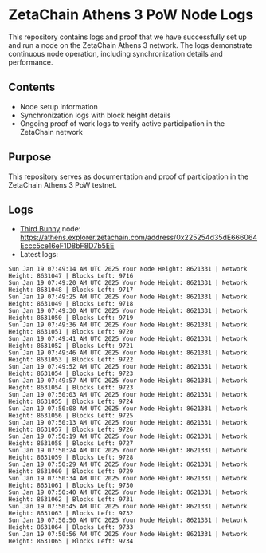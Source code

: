 # ZetaChain Athens 3 PoW Node Logs
This repository contains logs and proof that we have successfully set up and run a node on the ZetaChain Athens 3 network. The logs demonstrate continuous node operation, including synchronization details and performance.

## Contents
- Node setup information
- Synchronization logs with block height details
- Ongoing proof of work logs to verify active participation in the ZetaChain network

## Purpose
This repository serves as documentation and proof of participation in the ZetaChain Athens 3 PoW testnet.

## Logs

- [Third Bunny](https://thirdbunny.xyz/) node: https://athens.explorer.zetachain.com/address/0x225254d35dE666064Eccc5ce16eF1D8bF8D7b5EE
- Latest logs:
```
Sun Jan 19 07:49:14 AM UTC 2025 Your Node Height: 8621331 | Network Height: 8631047 | Blocks Left: 9716
Sun Jan 19 07:49:20 AM UTC 2025 Your Node Height: 8621331 | Network Height: 8631048 | Blocks Left: 9717
Sun Jan 19 07:49:25 AM UTC 2025 Your Node Height: 8621331 | Network Height: 8631049 | Blocks Left: 9718
Sun Jan 19 07:49:30 AM UTC 2025 Your Node Height: 8621331 | Network Height: 8631050 | Blocks Left: 9719
Sun Jan 19 07:49:36 AM UTC 2025 Your Node Height: 8621331 | Network Height: 8631051 | Blocks Left: 9720
Sun Jan 19 07:49:41 AM UTC 2025 Your Node Height: 8621331 | Network Height: 8631052 | Blocks Left: 9721
Sun Jan 19 07:49:46 AM UTC 2025 Your Node Height: 8621331 | Network Height: 8631053 | Blocks Left: 9722
Sun Jan 19 07:49:52 AM UTC 2025 Your Node Height: 8621331 | Network Height: 8631054 | Blocks Left: 9723
Sun Jan 19 07:49:57 AM UTC 2025 Your Node Height: 8621331 | Network Height: 8631054 | Blocks Left: 9723
Sun Jan 19 07:50:03 AM UTC 2025 Your Node Height: 8621331 | Network Height: 8631055 | Blocks Left: 9724
Sun Jan 19 07:50:08 AM UTC 2025 Your Node Height: 8621331 | Network Height: 8631056 | Blocks Left: 9725
Sun Jan 19 07:50:13 AM UTC 2025 Your Node Height: 8621331 | Network Height: 8631057 | Blocks Left: 9726
Sun Jan 19 07:50:19 AM UTC 2025 Your Node Height: 8621331 | Network Height: 8631058 | Blocks Left: 9727
Sun Jan 19 07:50:24 AM UTC 2025 Your Node Height: 8621331 | Network Height: 8631059 | Blocks Left: 9728
Sun Jan 19 07:50:29 AM UTC 2025 Your Node Height: 8621331 | Network Height: 8631060 | Blocks Left: 9729
Sun Jan 19 07:50:34 AM UTC 2025 Your Node Height: 8621331 | Network Height: 8631061 | Blocks Left: 9730
Sun Jan 19 07:50:40 AM UTC 2025 Your Node Height: 8621331 | Network Height: 8631062 | Blocks Left: 9731
Sun Jan 19 07:50:45 AM UTC 2025 Your Node Height: 8621331 | Network Height: 8631063 | Blocks Left: 9732
Sun Jan 19 07:50:50 AM UTC 2025 Your Node Height: 8621331 | Network Height: 8631064 | Blocks Left: 9733
Sun Jan 19 07:50:56 AM UTC 2025 Your Node Height: 8621331 | Network Height: 8631065 | Blocks Left: 9734
```
